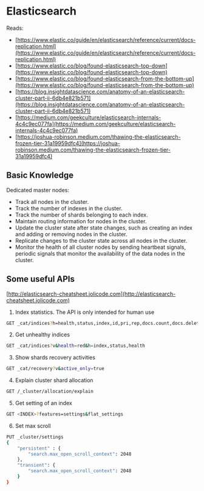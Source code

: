 # Elasticsearch

Reads:

- [https://www.elastic.co/guide/en/elasticsearch/reference/current/docs-replication.html](https://www.elastic.co/guide/en/elasticsearch/reference/current/docs-replication.html)
- [https://www.elastic.co/blog/found-elasticsearch-top-down](https://www.elastic.co/blog/found-elasticsearch-top-down)
- [https://www.elastic.co/blog/found-elasticsearch-from-the-bottom-up](https://www.elastic.co/blog/found-elasticsearch-from-the-bottom-up)
- [https://blog.insightdatascience.com/anatomy-of-an-elasticsearch-cluster-part-ii-6db4e821b571](https://blog.insightdatascience.com/anatomy-of-an-elasticsearch-cluster-part-ii-6db4e821b571)
- [https://medium.com/geekculture/elasticsearch-internals-4c4c9ec077fa](https://medium.com/geekculture/elasticsearch-internals-4c4c9ec077fa)
- [https://joshua-robinson.medium.com/thawing-the-elasticsearch-frozen-tier-31a19959dfc4](https://joshua-robinson.medium.com/thawing-the-elasticsearch-frozen-tier-31a19959dfc4)

## Basic Knowledge

Dedicated master nodes:

- Track all nodes in the cluster.
- Track the number of indexes in the cluster.
- Track the number of shards belonging to each index.
- Maintain routing information for nodes in the cluster.
- Update the cluster state after state changes, such as creating an index and adding or removing nodes in the cluster.
- Replicate changes to the cluster state across all nodes in the cluster.
- Monitor the health of all cluster nodes by sending heartbeat signals, periodic signals that monitor the availability of the data nodes in the cluster.

## Some useful APIs

[http://elasticsearch-cheatsheet.jolicode.com](http://elasticsearch-cheatsheet.jolicode.com)

1. Index statistics. The API is only intended for human use

```sh
GET _cat/indices?h=health,status,index,id,pri,rep,docs.count,docs.deleted,store.size,creation.date.string&v=
```

2. Get unhealthy indices

```sh
GET _cat/indices?v&health=red&h=index,status,health
```

3. Show shards recovery activities

```sh
GET _cat/recovery?v&active_only=true
```

4. Explain cluster shard allocation

```sh
GET /_cluster/allocation/explain
```

5. Get setting of an index

```sh
GET <INDEX>?features=settings&flat_settings
```

6. Set max scroll

```sh
PUT _cluster/settings
{
    "persistent" : {
        "search.max_open_scroll_context": 2048
    },
    "transient": {
        "search.max_open_scroll_context": 2048
    }
}
```
